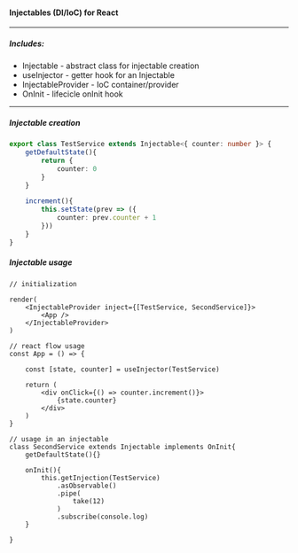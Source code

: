 #### Injectables (DI/IoC) for React

---
##### Includes:
 - Injectable - abstract class for injectable creation
 - useInjector - getter hook for an Injectable
 - InjectableProvider - IoC container/provider
 - OnInit - lifecicle onInit hook

---
##### Injectable creation
```ts
export class TestService extends Injectable<{ counter: number }> {
    getDefaultState(){
        return {
            counter: 0
        }
    }

    increment(){
        this.setState(prev => ({
            counter: prev.counter + 1
        }))
    }
}
```
##### Injectable usage
```tsx
// initialization

render(
    <InjectableProvider inject={[TestService, SecondService]}>
        <App />
    </InjectableProvider>
)

// react flow usage
const App = () => {

    const [state, counter] = useInjector(TestService)

    return (
        <div onClick={() => counter.increment()}>
            {state.counter}
        </div>
    )
}

// usage in an injectable
class SecondService extends Injectable implements OnInit{
    getDefaultState(){}

    onInit(){
        this.getInjection(TestService)
            .asObservable()
            .pipe(
                take(12)
            )
            .subscribe(console.log)
    }

}

```